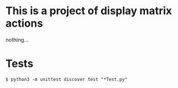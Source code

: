 # This is a project of display matrix actions

nothing...

# Tests

```
$ python3 -m unittest discover test "*Test.py"
```
